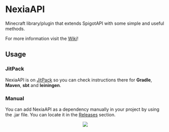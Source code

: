 # NexiaAPI
Minecraft library/plugin that extends SpigotAPI with some simple and useful methods.

For more information visit the [Wiki](https://github.com/NexiaDevelopers/NexiaAPI/wiki)!

## Usage

### JitPack

NexiaAPI is on [JitPack](https://jitpack.io/#NexiaDevelopers/NexiaAPI) so you can check instructions there for 
**Gradle**, **Maven**, **sbt** and **leiningen**.

### Manual

You can add NexiaAPI as a dependency manually in your project by using the .jar file. You can locate it in the [Releases](https://github.com/NexiaDevelopers/NexiaAPI/releases) section.

<p align="center">
  <img src="https://user-images.githubusercontent.com/62361708/220228413-2fea94e2-f7fe-4708-84d7-f8ac6a7bec5f.png"/>
</p>
